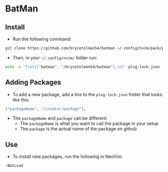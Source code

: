 # BatMan

## Install

- Run the following command:

```sh
git clone https://github.com/brycetolman54/batman ~/.config/nvim/pack/plugins/start/batman
```

- Then, in your `~/.config/nvim/` folder run:

```sh
echo -e "[\n\t["batman", "/brycetolman54/batman"],\n]" plug-lock.json
```

## Adding Packages

- To add a new package, add a line to the `plug-lock.json` folder that looks like this:

```json
["packageName", "/creator/package"],
```
- The `packageName` and `package` can be different:
    - The `packageName` is what you want to call the package in your setup
    - The `package` is the actual name of the package on github

## Use

- To install new packages, run  the following in NeoVim:

```vim
:BatLoad
```
